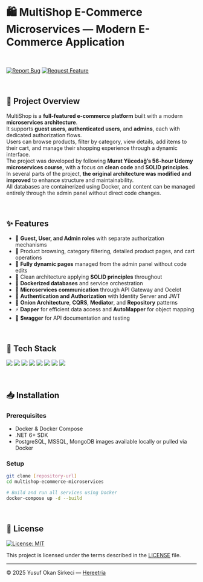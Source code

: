 # 🛍️ MultiShop E-Commerce Microservices — Modern E-Commerce Application

<br>

[![Report Bug](https://img.shields.io/badge/🐛_Report_Bug-red?style=for-the-badge)](../../issues/new?labels=bug)
[![Request Feature](https://img.shields.io/badge/✨_Request_Feature-blue?style=for-the-badge)](../../issues/new?labels=enhancement)

<br>

## 📌 Project Overview

MultiShop is a **full-featured e-commerce platform** built with a modern **microservices architecture**.  
It supports **guest users**, **authenticated users**, and **admins**, each with dedicated authorization flows.  
Users can browse products, filter by category, view details, add items to their cart, and manage their shopping experience through a dynamic interface.  
The project was developed by following **Murat Yücedağ’s 56-hour Udemy microservices course**, with a focus on **clean code** and **SOLID principles**.  
In several parts of the project, **the original architecture was modified and improved** to enhance structure and maintainability.  
All databases are containerized using Docker, and content can be managed entirely through the admin panel without direct code changes.

<br>

## ✨ Features

- 🧭 **Guest, User, and Admin roles** with separate authorization mechanisms  
- 🛒 Product browsing, category filtering, detailed product pages, and cart operations  
- 🧱 **Fully dynamic pages** managed from the admin panel without code edits  
- 🧹 Clean architecture applying **SOLID principles** throughout  
- 🐳 **Dockerized databases** and service orchestration  
- 📡 **Microservices communication** through API Gateway and Ocelot  
- 🔐 **Authentication and Authorization** with Identity Server and JWT  
- 🧠 **Onion Architecture**, **CQRS**, **Mediator**, and **Repository** patterns  
- ⚡ **Dapper** for efficient data access and **AutoMapper** for object mapping  
- 📜 **Swagger** for API documentation and testing  

<br>

## 🧰 Tech Stack

<p>
  <img src="https://img.shields.io/badge/.NET-512BD4?style=for-the-badge&logo=dotnet&logoColor=white" />
  <img src="https://img.shields.io/badge/ASP.NET_Core_API-512BD4?style=for-the-badge&logo=dotnet&logoColor=white" />
  <img src="https://img.shields.io/badge/Docker-2496ED?style=for-the-badge&logo=docker&logoColor=white" />
  <img src="https://img.shields.io/badge/Redis-DC382D?style=for-the-badge&logo=redis&logoColor=white" />
  <img src="https://img.shields.io/badge/MongoDB-47A248?style=for-the-badge&logo=mongodb&logoColor=white" />
  <img src="https://img.shields.io/badge/PostgreSQL-4169E1?style=for-the-badge&logo=postgresql&logoColor=white" />
  <img src="https://img.shields.io/badge/MSSQL-CC2927?style=for-the-badge&logo=microsoft-sql-server&logoColor=white" />
  <img src="https://img.shields.io/badge/Swagger-85EA2D?style=for-the-badge&logo=swagger&logoColor=black" />
</p>

<br>

## 📥 Installation

### Prerequisites
- Docker & Docker Compose  
- .NET 6+ SDK  
- PostgreSQL, MSSQL, MongoDB images available locally or pulled via Docker

### Setup
```bash
git clone [repository-url]
cd multishop-ecommerce-microservices

# Build and run all services using Docker
docker-compose up -d --build

```

<br>

## 📜 License

[![License: MIT](https://img.shields.io/badge/License-MIT-blue.svg)](LICENSE)

This project is licensed under the terms described in the [LICENSE](./LICENSE) file.

---

© 2025 Yusuf Okan Sirkeci — [Hereetria](https://github.com/Hereetria)
